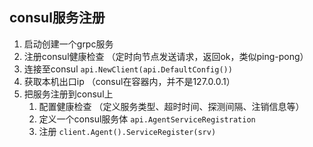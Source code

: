 ## consul服务注册
1. 启动创建一个grpc服务
2. 注册consul健康检查 （定时向节点发送请求，返回ok，类似ping-pong）
3. 连接至consul `api.NewClient(api.DefaultConfig())`
4. 获取本机出口ip （consul在容器内，并不是127.0.0.1）
5. 把服务注册到consul上
   1. 配置健康检查 （定义服务类型、超时时间、探测间隔、注销信息等）
   2. 定义一个consul服务体 `api.AgentServiceRegistration`
   3. 注册 `client.Agent().ServiceRegister(srv)`
